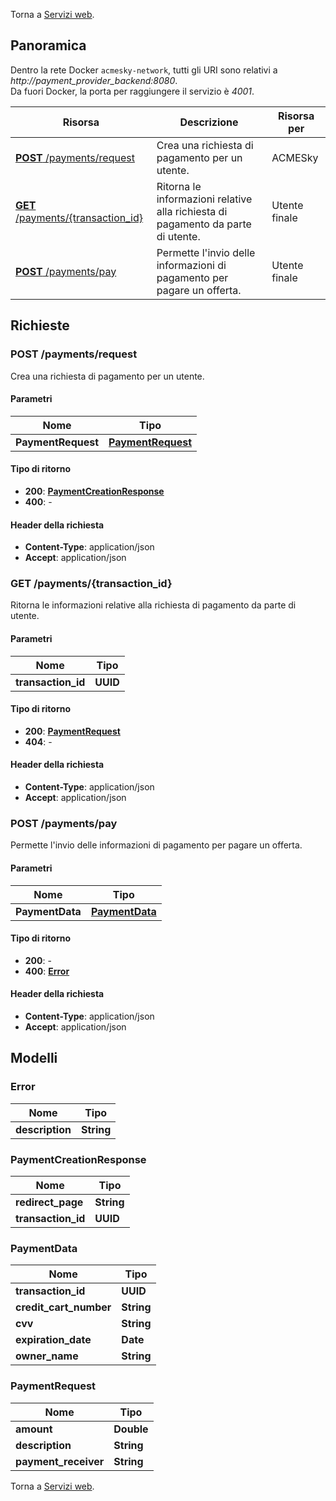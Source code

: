 Torna a [Servizi web](../serviziweb.md).
## Panoramica

Dentro la rete Docker `acmesky-network`, tutti gli URI sono relativi a *http://payment_provider_backend:8080*.  
Da fuori Docker, la porta per raggiungere il servizio è *4001*.

| Risorsa | Descrizione | Risorsa per |
|---------|-------------|-------------|
| [**POST** /payments/request](#createpaymentrequest) | Crea una richiesta di pagamento per un utente. | ACMESky |
| [**GET** /payments/{transaction_id}](#getpaymentdetails) | Ritorna le informazioni relative alla richiesta di pagamento da parte di utente. | Utente finale |
| [**POST** /payments/pay](#sendpayment) | Permette l'invio delle informazioni di pagamento per pagare un offerta. | Utente finale |

## Richieste

<a name="createPaymentRequest"></a>
### **POST** /payments/request
Crea una richiesta di pagamento per un utente. 

#### Parametri

| Nome               | Tipo                                           |
|--------------------|------------------------------------------------|
| **PaymentRequest** | [**PaymentRequest**](#paymentrequest) |

#### Tipo di ritorno

- **200**: [**PaymentCreationResponse**](#paymentcreationresponse)
- **400**: -

#### Header della richiesta

- **Content-Type**: application/json
- **Accept**: application/json

<a name="getPaymentDetails"></a>
### **GET** /payments/{transaction_id}
Ritorna le informazioni relative alla richiesta di pagamento da parte di utente.

#### Parametri

| Nome                | Tipo     |
|---------------------|----------|
| **transaction\_id** | **UUID** |

#### Tipo di ritorno

- **200**: [**PaymentRequest**](#paymentrequest)
- **404**: -

#### Header della richiesta

- **Content-Type**: application/json
- **Accept**: application/json

<a name="sendPayment"></a>
### **POST** /payments/pay
Permette l'invio delle informazioni di pagamento per pagare un offerta.

#### Parametri

| Nome            | Tipo                                     |
|-----------------|------------------------------------------|
| **PaymentData** | [**PaymentData**](#paymentdata) |

#### Tipo di ritorno

- **200**: -
- **400**: [**Error**](#error)

#### Header della richiesta

- **Content-Type**: application/json
- **Accept**: application/json


## Modelli

<a name="error"></a>
### Error

| Nome            | Tipo       |
|-----------------|------------|
| **description** | **String** |

<a name="paymentcreationresponse"></a>
### PaymentCreationResponse

| Nome                | Tipo       |
|---------------------|------------|
| **redirect\_page**  | **String** |
| **transaction\_id** | **UUID**   |

<a name="paymentdata"></a>
### PaymentData

| Nome                     | Tipo       |
|--------------------------|------------|
| **transaction\_id**      | **UUID**   |
| **credit\_cart\_number** | **String** |
| **cvv**                  | **String** |
| **expiration\_date**     | **Date**   |
| **owner\_name**          | **String** |

<a name="paymentrequest"></a>
### PaymentRequest

| Nome                  | Tipo       |
|-----------------------|------------|
| **amount**            | **Double** |
| **description**       | **String** |
| **payment\_receiver** | **String** |

Torna a [Servizi web](../serviziweb.md).